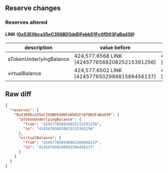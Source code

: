 ## Reserve changes

### Reserves altered

#### LINK ([0x53E0bca35eC356BD5ddDFebbD1Fc0fD03FaBad39](https://polygonscan.com/address/0x53E0bca35eC356BD5ddDFebbD1Fc0fD03FaBad39))

| description | value before | value after |
| --- | --- | --- |
| aTokenUnderlyingBalance | 424,577.6568 LINK [424577656820825215391256] | 424,547.6568 LINK [424547656820825215391256] |
| virtualBalance | 424,577.6502 LINK [424577650298981566456137] | 424,547.6502 LINK [424547650298981566456137] |


## Raw diff

```json
{
  "reserves": {
    "0x53E0bca35eC356BD5ddDFebbD1Fc0fD03FaBad39": {
      "aTokenUnderlyingBalance": {
        "from": "424577656820825215391256",
        "to": "424547656820825215391256"
      },
      "virtualBalance": {
        "from": "424577650298981566456137",
        "to": "424547650298981566456137"
      }
    }
  }
}
```